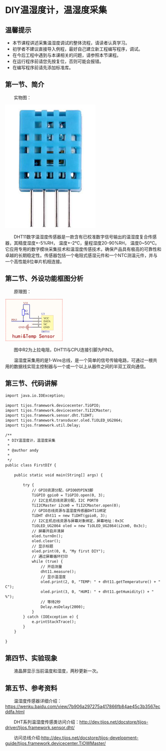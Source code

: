 # DIY温湿度计，温湿度采集 #

## 温馨提示 ##

- 本节课程讲述采集温湿度调试的整体流程，请读者认真学习。
- 初学者不建议直接导入例程，最好自己建立新工程编写程序，调试。
- 在今后工程中遇到与本课相关的问题，请参照本节课程。
- 在运行程序前请您先按复位，否则可能会报错。
- 在编写程序前请先添加标准库。

## 第一节、简介 ##

　　实物图：

![](./img/TiJOS2.png)

　　DHT11数字温湿度传感器是一款含有已校准数字信号输出的温湿度复合传感器，其精度湿度+-5%RH， 温度+-2℃，量程湿度20-90%RH， 温度0~50℃。它应用专用的数字模块采集技术和温湿度传感技术，确保产品具有极高的可靠性和卓越的长期稳定性。传感器包括一个电阻式感湿元件和一个NTC测温元件，并与一个高性能8位单片机相连接。

## 第二节、外设功能框图分析 ##

　　原理图：

![](./img/TiJOS1.png)

　　图中R2为上拉电阻，DHT11与CPU连接引脚为PIN3。

　　温湿度采集用的是1-Wire总线，是一个简单的信号传输电路，可通过一根共用的数据线实现主控制器与一个或一个以上从器件之间的半双工双向通信。

## 第三节、代码讲解 ##

	import java.io.IOException;
	
	import tijos.framework.devicecenter.TiGPIO;
	import tijos.framework.devicecenter.TiI2CMaster;
	import tijos.framework.sensor.dht.TiDHT;
	import tijos.framework.transducer.oled.TiOLED_UG2864;
	import tijos.framework.util.Delay;

	/**
	 * DIY温湿度计，温湿度采集
	 * 
	 * @author andy
	 *
	 */
	public class FirstDIY {
	
		public static void main(String[] args) {
			
			try {
				// GPIO资源分配，GPIO0的PIN3脚
				TiGPIO gpio0 = TiGPIO.open(0, 3);
				// I2C主机总线资源分配，I2C PORT0
				TiI2CMaster i2cm0 = TiI2CMaster.open(0);
				// GPIO总线资源与温湿度传感器DHT11绑定
				TiDHT dht11 = new TiDHT(gpio0, 3);
				// I2C主机总线资源与屏幕对象绑定，屏幕地址：0x3C
				TiOLED_UG2864 oled = new TiOLED_UG2864(i2cm0, 0x3c);
				// 屏幕开启并清屏
				oled.turnOn();
				oled.clear();
				// 显示标题
				oled.print(0, 0, "My first DIY");
				// 通过屏幕循环打印
				while (true) {
					// 开启测量
					dht11.measure();
					// 显示温湿度
					oled.print(2, 0, "TEMP: " + dht11.getTemperature() + "  C");
					oled.print(3, 0, "HUMI: " + dht11.getHumidity() + "  %");
					// 等待2秒
					Delay.msDelay(2000);
				}
			} catch (IOException e) {
				e.printStackTrace();
			}
		}
	
	}

## 第四节、实验现象 ##

　　液晶屏显示当前温度和湿度，两秒更新一次。

## 第五节、参考资料 ##

　　温湿度传感器详细介绍：https://wenku.baidu.com/view/7b906a297275a417866fb84ae45c3b3567ecddfa.html

　　DHT系列温湿度传感类访问介绍：http://dev.tijos.net/docstore/tijos-driver/tijos.framework.sensor.dht/

　　访问总线介绍:http://dev.tijos.net/docstore/tijos-development-guide/tijos.framework.devicecenter.TiOWMaster/



